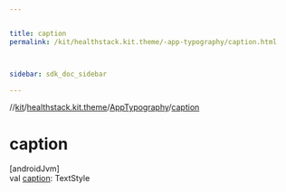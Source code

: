 ```yaml
---


title: caption
permalink: /kit/healthstack.kit.theme/-app-typography/caption.html



sidebar: sdk_doc_sidebar

---
```



//[kit](/kit.html)/[healthstack.kit.theme](../index.html)/[AppTypography](index.html)/[caption](caption.html)



# caption



[androidJvm]\
val [caption](caption.html): TextStyle






